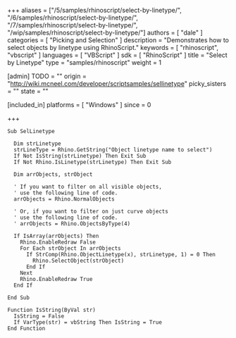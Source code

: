 +++
aliases = ["/5/samples/rhinoscript/select-by-linetype/", "/6/samples/rhinoscript/select-by-linetype/", "/7/samples/rhinoscript/select-by-linetype/", "/wip/samples/rhinoscript/select-by-linetype/"]
authors = [ "dale" ]
categories = [ "Picking and Selection" ]
description = "Demonstrates how to select objects by linetype using RhinoScript."
keywords = [ "rhinoscript", "vbscript" ]
languages = [ "VBScript" ]
sdk = [ "RhinoScript" ]
title = "Select by Linetype"
type = "samples/rhinoscript"
weight = 1

[admin]
TODO = ""
origin = "http://wiki.mcneel.com/developer/scriptsamples/sellinetype"
picky_sisters = ""
state = ""

[included_in]
platforms = [ "Windows" ]
since = 0

+++

```vbnet
Sub SelLinetype

  Dim strLinetype
  strLineType = Rhino.GetString("Object linetype name to select")
  If Not IsString(strLinetype) Then Exit Sub
  If Not Rhino.IsLinetype(strLinetype) Then Exit Sub

  Dim arrObjects, strObject

  ' If you want to filter on all visible objects,
  ' use the following line of code.
  arrObjects = Rhino.NormalObjects

  ' Or, if you want to filter on just curve objects
  ' use the following line of code.
  ' arrObjects = Rhino.ObjectsByType(4)

  If IsArray(arrObjects) Then
    Rhino.EnableRedraw False
    For Each strObject In arrObjects
      If StrComp(Rhino.ObjectLinetype(x), strLinetype, 1) = 0 Then
        Rhino.SelectObject(strObject)
      End If
    Next
    Rhino.EnableRedraw True
  End If

End Sub

Function IsString(ByVal str)
  IsString = False
  If VarType(str) = vbString Then IsString = True
End Function
```
